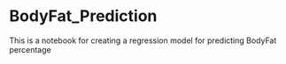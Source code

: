 # BodyFat_Prediction
This is a notebook for creating a regression model for predicting BodyFat percentage
